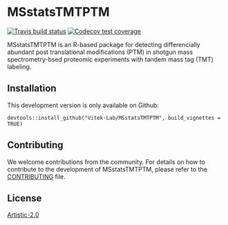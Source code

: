 # MSstatsTMTPTM

<!-- badges: start -->
[![Travis build status](https://travis-ci.org/Vitek-Lab/MSstatsTMTPTM.svg?branch=master)](https://travis-ci.org/Vitek-Lab/MSstatsTMTPTM)
[![Codecov test coverage](https://codecov.io/gh/Vitek-Lab/MSstatsTMTPTM/branch/master/graph/badge.svg)](https://codecov.io/gh/Vitek-Lab/MSstatsTMTPTM?branch=master)
<!-- badges: end -->

MSstatsTMTPTM is an R-based package for detecting differencially abundant post translational modifications (PTM) in shotgun mass spectrometry-bsed proteomic experiments with tandem mass tag (TMT) labeling. 

## Installation 

This development version is only available on Github:

```
devtools::install_github("Vitek-Lab/MSstatsTMTPTM", build_vignettes = TRUE)
```

## Contributing

We welcome contributions from the community. For details on how to contribute to the
development of MSstatsTMTPTM, please refer to the [CONTRIBUTING](https://github.com/Vitek-Lab/MSstatsTMTPTM/blob/master/.github/CONTRIBUTING.md) file.

## License

[Artistic-2.0](https://opensource.org/licenses/Artistic-2.0)
